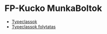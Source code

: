 # FP-Kucko MunkaBoltok

- [Typeclassok](Typeclasses/slides.md)
- [Typeclassok folytatas](Typeclasses/slides-cont.md)
